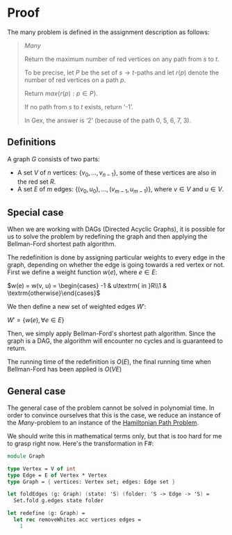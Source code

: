 # Proof

The many problem is defined in the assignment description as follows:

>$Many$
>
>Return the maximum number of red vertices on any path from $s$ to $t$.
>
>To be precise, let $P$ be the set of $s \rightarrow t$-paths and let $r(p)$ denote the number of red vertices on a path $p$.
>
>Return $max \{ r(p): p \in P \}$.
>
>If no path from $s$ to $t$ exists, return ‘-1’.
>
>In Gex, the answer is ‘$2$’ (because of the path $0$, $5$, $6$, $7$, $3$).

## Definitions

A graph $G$ consists of two parts:

* A set $V$ of $n$ vertices: $\{ v_0, ..., v_{n-1} \}$, some of these vertices are also in the red set $R$.
* A set $E$ of $m$ edges: $\{ (v_0, u_0), ..., (v_{m-1}, u_{m-1}) \}$, where $v \in V$ and $u \in V$.

## Special case

When we are working with DAGs (Directed Acyclic Graphs), it is possible for us to solve the problem by redefining the graph and then applying the Bellman-Ford shortest path algorithm.

The redefinition is done by assigning particular weights to every edge in the graph, depending on whether the edge is going towards a red vertex or not.
First we define a weight function $w(e)$, where $e \in E$:

$w(e) = w(v, u) = \begin{cases} -1 & u\textrm{ in }R\\1 & \textrm{otherwise}\end{cases}$

We then define a new set of weighted edges $W'$:

$W' = \{ w(e), \forall e \in E \}$

Then, we simply apply Bellman-Ford's shortest path algorithm.
Since the graph is a DAG, the algorithm will encounter no cycles and is guaranteed to return.

The running time of the redefinition is $O(E)$, the final running time when Bellman-Ford has been applied is $O(VE)$

## General case

The general case of the problem cannot be solved in polynomial time.
In order to convince ourselves that this is the case, we reduce an instance of the $Many$-problem to an instance of the [Hamiltonian Path Problem](https://en.wikipedia.org/wiki/Hamiltonian_path).

<!-- As we are only interested in the Red set of vertices, we should redefine the graph so that it only contains the red vertices. -->
<!-- This is tricky, but it can be done by recursively redefining the edges in the graph: -->
<!-- Fold over the set of edges with an empty set: if v, u (of the edge (v, u)) are both Red vertices, add them to the accumulating parameter. -->

We should write this in mathematical terms only, but that is too hard for me to grasp right now.
Here's the transformation in F#:

```fsharp
module Graph

type Vertex = V of int
type Edge = E of Vertex * Vertex
type Graph = { vertices: Vertex set; edges: Edge set }

let foldEdges (g: Graph) (state: 'S) (folder: 'S -> Edge -> 'S) =
  Set.fold g.edges state folder

let redefine (g: Graph) =
  let rec removeWhites acc vertices edges =
    1
```